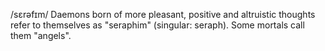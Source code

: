 /sɛrəfɪm/
Daemons born of more pleasant, positive and altruistic thoughts refer to themselves as "seraphim" (singular: seraph). Some mortals call them "angels".